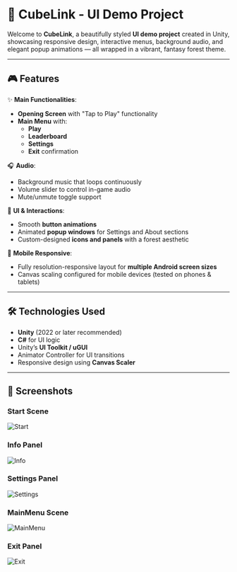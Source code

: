 # 🌿 CubeLink - UI Demo Project

Welcome to **CubeLink**, a beautifully styled **UI demo project** created in Unity, showcasing responsive design, interactive menus, background audio, and elegant popup animations — all wrapped in a vibrant, fantasy forest theme.

---

## 🎮 Features

✨ **Main Functionalities**:
- **Opening Screen** with "Tap to Play" functionality
- **Main Menu** with:
  - **Play**
  - **Leaderboard**
  - **Settings**
  - **Exit** confirmation

🎧 **Audio**:
- Background music that loops continuously
- Volume slider to control in-game audio
- Mute/unmute toggle support

🧩 **UI & Interactions**:
- Smooth **button animations**
- Animated **popup windows** for Settings and About sections
- Custom-designed **icons and panels** with a forest aesthetic

📱 **Mobile Responsive**:
- Fully resolution-responsive layout for **multiple Android screen sizes**
- Canvas scaling configured for mobile devices (tested on phones & tablets)

---

## 🛠️ Technologies Used

- **Unity** (2022 or later recommended)
- **C#** for UI logic
- Unity’s **UI Toolkit / uGUI**
- Animator Controller for UI transitions
- Responsive design using **Canvas Scaler**

---

## 📸 Screenshots

### Start Scene
![Start](Pictures/StartScene.png)

### Info Panel
![Info](Pictures/Info.png)

### Settings Panel
![Settings](Pictures/Settings.png)

### MainMenu Scene
![MainMenu](Pictures/MainMenu.png)

### Exit Panel
![Exit](Pictures/Exit.png)


